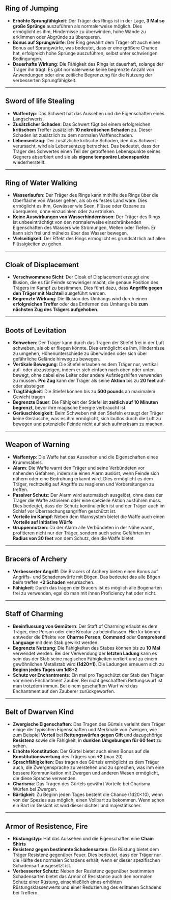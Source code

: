 ## Ring of Jumping
- **Erhöhte Sprungfähigkeit**: Der Träger des Rings ist in der Lage, **3 Mal so große Sprünge** auszuführen als normalerweise möglich. Dies ermöglicht es ihm, Hindernisse zu überwinden, hohe Wände zu erklimmen oder Abgründe zu überqueren.
- **Bonus auf Sprungwürfe**: Der Ring gewährt dem Träger oft auch einen Bonus auf Sprungwürfe, was bedeutet, dass er eine größere Chance hat, erfolgreich hohe Sprünge auszuführen, selbst unter schwierigen Bedingungen.
- **Dauerhafte Wirkung**: Die Fähigkeit des Rings ist dauerhaft, solange der Träger ihn trägt. Es gibt normalerweise keine begrenzte Anzahl von Anwendungen oder eine zeitliche Begrenzung für die Nutzung der verbesserten Sprungfähigkeit.
---
## Sword of life Stealing
- **Waffentyp**: Das Schwert hat das Aussehen und die Eigenschaften eines Langschwerts.
- **Zusätzlicher Schaden**: Das Schwert fügt bei einem erfolgreichen **kritischem** Treffer zusätzlich **10 nekrotischen Schaden** zu. Dieser Schaden ist zusätzlich zu dem normalen Waffenschaden.
- **Lebensentzug**: Der zusätzliche kritische Schaden, den das Schwert verursacht, wird als Lebensentzug betrachtet. Das bedeutet, dass der Träger des Schwertes einen Teil der getroffenen Lebenspunkte seines Gegners absorbiert und sie als **eigene temporäre Lebenspunkte** wiederherstellt.
---
## Ring of Water Walking
- **Wasserlaufen**: Der Träger des Rings kann mithilfe des Rings über die Oberfläche von Wasser gehen, als ob es festes Land wäre. Dies ermöglicht es ihm, Gewässer wie Seen, Flüsse oder Ozeane zu überqueren, ohne einzusinken oder zu ertrinken.
- **Keine Auswirkungen von Wasserhindernissen**: Der Träger des Rings ist unbeeinträchtigt von den normalerweise einschränkenden Eigenschaften des Wassers wie Strömungen, Wellen oder Tiefen. Er kann sich frei und mühelos über das Wasser bewegen.
- **Vielseitigkeit**: Der Effekt des Rings ermöglicht es grundsätzlich auf allen Flüssigkeiten zu gehen.
---
## Cloak of Displacement
- **Verschwommene Sicht**: Der Cloak of Displacement erzeugt eine Illusion, die es für Feinde schwieriger macht, die genaue Position des Trägers im Kampf zu bestimmen. Dies führt dazu, dass **Angriffe gegen den Träger mit Nachteil** ausgeführt werden.
- **Begrenzte Wirkung**: Die Illusion des Umhangs wird durch einen **erfolgreichen Treffer** oder das Entfernen des Umhangs bis **zum nächsten Zug des Trägers aufgehoben**.
---
## Boots of Levitation
- **Schweben**: Der Träger kann durch das Tragen der Stiefel frei in der Luft schweben, als ob er fliegen könnte. Dies ermöglicht es ihm, Hindernisse zu umgehen, Höhenunterschiede zu überwinden oder sich über gefährliche Gelände hinweg zu bewegen.
- **Vertikale Bewegung**: Die Stiefel erlauben es dem Träger nur, vertikal auf- oder abzusteigen, indem er sich einfach nach oben oder unten bewegt, ohne dabei eine Leiter oder andere Aufstiegshilfen verwenden zu müssen. **Pro Zug** kann der Träger als seine **Aktion** bis zu **20 feet** auf- oder absteigen
- **Tragfähigkeit**: Die Stiefel können bis zu **500 pounds** an maximalem Gewicht tragen
- **Begrenzte Dauer**: Die Fähigkeit der Stiefel ist **zeitlich auf 10 Minuten begrenzt**, bevor  ihre magische Energie verbraucht ist.
- **Geräuschlosigkeit**: Beim Schweben mit den Stiefeln erzeugt der Träger keine Geräusche, was es ihm ermöglicht, sich lautlos durch die Luft zu bewegen und potenzielle Feinde nicht auf sich aufmerksam zu machen.
---
## Weapon of Warning
- **Waffentyp**: Die Waffe hat das Aussehen und die Eigenschaften eines Krummsäbels.
- **Alarm**: Die Waffe warnt den Träger und seine Verbündeten vor nahenden Gefahren, indem sie einen Alarm auslöst, wenn Feinde sich nähern oder eine Bedrohung erkannt wird. Dies ermöglicht es dem Träger, rechtzeitig auf Angriffe zu reagieren und Vorbereitungen zu treffen.
- **Passiver Schutz**: Der Alarm wird automatisch ausgelöst, ohne dass der Träger die Waffe aktivieren oder eine spezielle Aktion ausführen muss. Dies bedeutet, dass der Schutz kontinuierlich ist und der Träger auch im Schlaf vor Überraschungsangriffen geschützt ist.
- **Vorteile im Kampf**: Neben dem Warnsystem bietet die Waffe auch einen **Vorteile auf Initiative Würfe**
- **Gruppennutzen**: Da der Alarm alle Verbündeten in der Nähe warnt, profitieren nicht nur der Träger, sondern auch seine Gefährten im **Radius von 30 feet** von dem Schutz, den die Waffe bietet.
---
## Bracers of Archery
- **Verbesserter Angriff**: Die Bracers of Archery bieten einen Bonus auf Angriffs- und Schadenswürfe mit Bögen. Das bedeutet das alle Bögen beim treffen **+2 Schaden** verursachen.
- **Fähigkeit**: Durch das tragen der Bracers ist es möglich alle Bogenarten frei zu verwenden, egal ob man mit ihnen Proficiency hat oder nicht.
---
## Staff of Charming
- **Beeinflussung von Gemütern**: Der Staff of Charming erlaubt es dem Träger, eine Person oder eine Kreatur zu beeinflussen. Hierfür können entweder die Effekte von **Charme Person**, **Command** oder **Comprehend Language** mit dem Stab gewirkt werden.
- **Begrenzte Nutzung**: Die Fähigkeiten des Stabes können bis zu **10 Mal** verwendet werden. Bei der Verwendung der **letzten Ladung** kann es sein das der Stab seine magischen Fähigkeiten verliert und zu einem gewöhnlichen Metallstab wird **(1d20=1)**. Die Ladungen erneuern sich zu **Beginn jedes Tages um 1d8+2**
- **Schutz vor Enchantments**: Ein mal pro Tag schützt der Stab den Träger vor einem Enchantment Zauber. Bei nicht geschafftem Rettungswurf ist man trotzdem immun. Bei einem geschafften Wurf wird das Enchantment auf den Zauberer zurückgeworfen.
---
## Belt of Dwarven Kind
- **Zwergische Eigenschaften**: Das Tragen des Gürtels verleiht dem Träger einige der typischen Eigenschaften und Merkmale von Zwergen, wie zum Beispiel **Vorteil** bei **Rettungswürfen gegen Gift** und dazugehörige **Resistenz** sowie die Fähigkeit, in **dunklen Umgebungen für 60 feet** zu sehen.
- **Erhöhte Konstitution**: Der Gürtel bietet auch einen Bonus auf die **Konstitutionswertung** des Trägers von **+2** (max 20)
- **Sprachfähigkeiten**: Das tragen des Gürtels ermöglicht es dem Träger auch, die Zwergensprache zu verstehen und zu sprechen, was ihm eine bessere Kommunikation mit Zwergen und anderen Wesen ermöglicht, die diese Sprache verwenden.
- **Charisma**: Das Tragen des Gürtels gewährt Vorteile bei Charisma Würfen bei Zwergen.
- **Bärtigkeit**: Zu Beginn jeden Tages besteht die Chance (1d20<10), wenn von der Spezies aus möglich, einen Vollbart zu bekommen. Wenn schon ein Bart im Gesicht ist wird dieser dichter und majestätischer.
---
## Armor of Resistence, Fire
- **Rüstungstyp**: Hat das Aussehen und die Eigenschaften eine **Chain Shirts**
- **Resistenz gegen bestimmte Schadensarten**: Die Rüstung bietet dem Träger Resistenz gegenüber Feuer. Dies bedeutet, dass der Träger nur die Hälfte des normalen Schadens erhält, wenn er dieser spezifischen Schadensart ausgesetzt ist.
- **Verbesserter Schutz**: Neben der Resistenz gegenüber bestimmten Schadensarten bietet das Armor of Resistance auch den normalen Schutz einer Rüstung, einschließlich eines erhöhten Rüstungsklassenwerts und einer Reduzierung des erlittenen Schadens bei Treffern.
